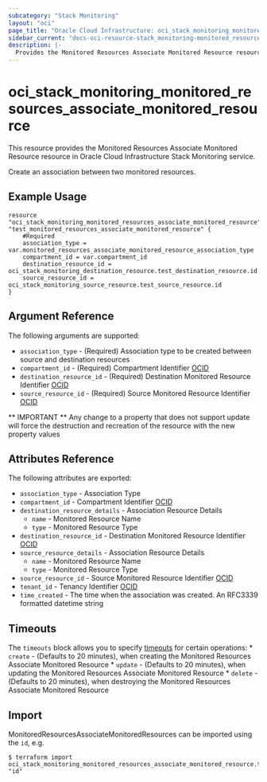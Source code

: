 ```yaml
---
subcategory: "Stack Monitoring"
layout: "oci"
page_title: "Oracle Cloud Infrastructure: oci_stack_monitoring_monitored_resources_associate_monitored_resource"
sidebar_current: "docs-oci-resource-stack_monitoring-monitored_resources_associate_monitored_resource"
description: |-
  Provides the Monitored Resources Associate Monitored Resource resource in Oracle Cloud Infrastructure Stack Monitoring service
---
```


# oci_stack_monitoring_monitored_resources_associate_monitored_resource
This resource provides the Monitored Resources Associate Monitored Resource resource in Oracle Cloud Infrastructure Stack Monitoring service.

Create an association between two monitored resources.

## Example Usage

```hcl
resource "oci_stack_monitoring_monitored_resources_associate_monitored_resource" "test_monitored_resources_associate_monitored_resource" {
	#Required
	association_type = var.monitored_resources_associate_monitored_resource_association_type
	compartment_id = var.compartment_id
	destination_resource_id = oci_stack_monitoring_destination_resource.test_destination_resource.id
	source_resource_id = oci_stack_monitoring_source_resource.test_source_resource.id
}
```

## Argument Reference

The following arguments are supported:

* `association_type` - (Required) Association type to be created between source and destination resources
* `compartment_id` - (Required) Compartment Identifier [OCID](https://docs.cloud.oracle.com/iaas/Content/General/Concepts/identifiers.htm)
* `destination_resource_id` - (Required) Destination Monitored Resource Identifier [OCID](https://docs.cloud.oracle.com/iaas/Content/General/Concepts/identifiers.htm)
* `source_resource_id` - (Required) Source Monitored Resource Identifier [OCID](https://docs.cloud.oracle.com/iaas/Content/General/Concepts/identifiers.htm)


** IMPORTANT **
Any change to a property that does not support update will force the destruction and recreation of the resource with the new property values

## Attributes Reference

The following attributes are exported:

* `association_type` - Association Type
* `compartment_id` - Compartment Identifier [OCID](https://docs.cloud.oracle.com/iaas/Content/General/Concepts/identifiers.htm)
* `destination_resource_details` - Association Resource Details
	* `name` - Monitored Resource Name
	* `type` - Monitored Resource Type
* `destination_resource_id` - Destination Monitored Resource Identifier [OCID](https://docs.cloud.oracle.com/iaas/Content/General/Concepts/identifiers.htm)
* `source_resource_details` - Association Resource Details
	* `name` - Monitored Resource Name
	* `type` - Monitored Resource Type
* `source_resource_id` - Source Monitored Resource Identifier [OCID](https://docs.cloud.oracle.com/iaas/Content/General/Concepts/identifiers.htm)
* `tenant_id` - Tenancy Identifier [OCID](https://docs.cloud.oracle.com/iaas/Content/General/Concepts/identifiers.htm)
* `time_created` - The time when the association was created. An RFC3339 formatted datetime string

## Timeouts

The `timeouts` block allows you to specify [timeouts](https://registry.terraform.io/providers/oracle/oci/latest/docs/guides/changing_timeouts) for certain operations:
	* `create` - (Defaults to 20 minutes), when creating the Monitored Resources Associate Monitored Resource
	* `update` - (Defaults to 20 minutes), when updating the Monitored Resources Associate Monitored Resource
	* `delete` - (Defaults to 20 minutes), when destroying the Monitored Resources Associate Monitored Resource


## Import

MonitoredResourcesAssociateMonitoredResources can be imported using the `id`, e.g.

```
$ terraform import oci_stack_monitoring_monitored_resources_associate_monitored_resource.test_monitored_resources_associate_monitored_resource "id"
```

